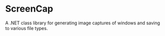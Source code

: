 # ScreenCap
A .NET class library for generating image captures of windows and saving to various file types.
